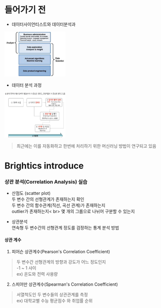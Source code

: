 # 들어가기 전 

- 데이터사이언티스트와 데이터분석과 <br>

<img src="./img/DA_DS.JPG" width="200px" height="150px"></img> <br>
 
 - 데이터 분석 과정 <br>
 
<img src="./img/데이터분석과정.JPG" width="200px" height="150px"></img> <br>
 > 최근에는 이를 자동화하고 한번에 처리하기 위한 머신러닝 방법이 연구되고 있음 
 

# Brightics introduce

### 상관 분석(Correlation Analysis) 실습

- 산점도 (scatter plot) <br>
두 변수 간의 선형관계가 존재하는지 확인 <br>
두 변수 간의 함수관계(직선, 곡선 관계)가 존재하는지 <br>
outlier가 존재하는지< br>
몇 개의 그룹으로 나뉘어 구분할 수 있는지 <br>

- 상관분석 <br>
연속형 두 변수간의 선형관계 정도를 검정하는 통계 분석 방법

#### 상관 계수

1. 피어슨 상관계수(Pearson's Correlation Coefficient) <br>
> 두 변수간 선형관계의 방향과 강도가 어느 정도인지 <br>
> -1 ~ 1 사이 <br> 
> ex) 온도와 전력 사용량 <br>

2. 스피어만 상관계수(Spearman's Correlation Coefficient) <br>
> 서열척도인 두 변수들의 상관관계를 측정  <br>
> ex) 대학교별 수능 평균점수 와 취업률 순위 <br>















